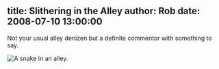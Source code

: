 title: Slithering in the Alley
author: Rob
date: 2008-07-10 13:00:00
---

Not your usual alley denizen but a definite commentor with something to say.

<img class="contentimage" src="/drunkenpacket/images/snake.jpg" alt="A snake in an alley.">
